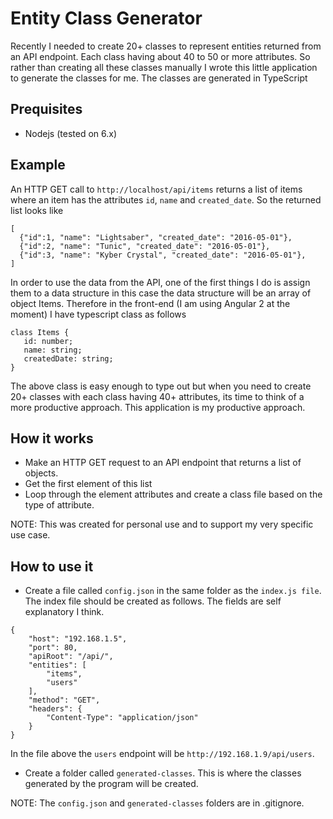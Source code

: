 # Entity Class Generator
Recently I needed to create 20+ classes to represent entities returned from an API endpoint. Each class having about 40 to 50 or more attributes. So rather than creating all these classes manually I wrote this little application to generate the classes for me. The classes are generated in TypeScript

## Prequisites
- Nodejs (tested on 6.x)

## Example
An HTTP GET call to `http://localhost/api/items` returns a list of items where an item has the attributes `id`, `name` and `created_date`. So the returned list looks like
```
[
  {"id":1, "name": "Lightsaber", "created_date": "2016-05-01"},
  {"id":2, "name": "Tunic", "created_date": "2016-05-01"},
  {"id":3, "name": "Kyber Crystal", "created_date": "2016-05-01"},
]
```

In order to use the data from the API, one of the first things I do is assign them to a data structure in this case the data structure will be an array of object Items. Therefore in the front-end (I am using Angular 2 at the moment) I have typescript class as follows

```
class Items {
   id: number;
   name: string;
   createdDate: string;
}
```

The above class is easy enough to type out but when you need to create 20+ classes with each class having 40+ attributes, its time to think of a more productive approach. This application is my productive approach.

## How it works
- Make an HTTP GET request to an API endpoint that returns a list of objects. 
- Get the first element of this list
- Loop through the element attributes and create a class file based on the type of attribute. 

NOTE: This was created for personal use and to support my very specific use case. 

## How to use it

- Create a file called `config.json` in the same folder as the `index.js file`. The index file should be created as follows. The fields are self explanatory I think. 

```
{
	"host": "192.168.1.5",
	"port": 80,
	"apiRoot": "/api/",
	"entities": [
		"items",
		"users"
	],
	"method": "GET",
	"headers": {
		"Content-Type": "application/json"
	}
}
```
In the file above the `users` endpoint will be `http://192.168.1.9/api/users`.

- Create a folder called `generated-classes`. This is where the classes generated by the program will be created.

NOTE: The `config.json` and `generated-classes` folders are in .gitignore.
